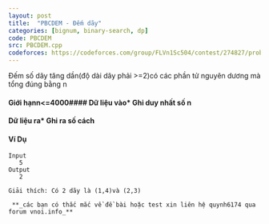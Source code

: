 ```yaml
---
layout: post
title:  "PBCDEM - Đếm dãy"
categories: [bignum, binary-search, dp]
code: PBCDEM
src: PBCDEM.cpp
codeforces: https://codeforces.com/group/FLVn1Sc504/contest/274827/problem/M
---
```




  


Đếm số dãy tăng dần(độ dài dãy phải >=2)có các phần tử nguyên dương mà tổng đúng bằng n

#### Giới hạnn<=4000#### Dữ liệu vào*   Ghi duy nhất số n

#### Dữ liệu ra*   Ghi ra số cách

#### Ví Dụ

```
Input
   5
Output
   2

Giải thích: Có 2 dãy là (1,4)và (2,3) 

 **_các bạn có thắc mắc về đề bài hoặc test xin liên hệ quynh6174 qua forum vnoi.info_** 


```

<!--more-->

